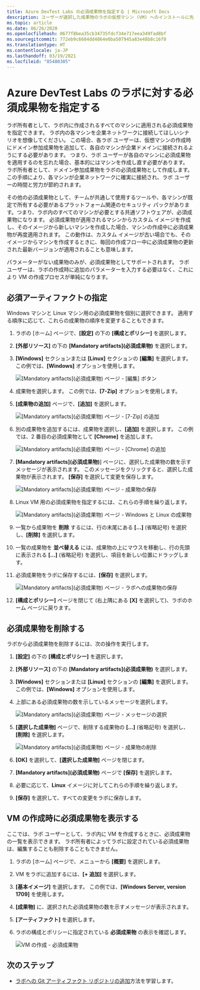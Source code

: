 ```yaml
---
title: Azure DevTest Labs の必須成果物を指定する | Microsoft Docs
description: ユーザーが選択した成果物のラボの仮想マシン (VM) へのインストールに先立ってインストールする必要がある必須成果物の指定方法を説明します。
ms.topic: article
ms.date: 06/26/2020
ms.openlocfilehash: 0677f8bea35cb34735fdcf34e717eea349fad8bf
ms.sourcegitcommit: 772eb9c6684dd4864e0ba507945a83e48b8c16f0
ms.translationtype: HT
ms.contentlocale: ja-JP
ms.lasthandoff: 03/19/2021
ms.locfileid: "85480305"
---
```

# <a name="specify-mandatory-artifacts-for-your-lab-in-azure-devtest-labs"></a>Azure DevTest Labs のラボに対する必須成果物を指定する
ラボ所有者として、ラボ内に作成されるすべてのマシンに適用される必須成果物を指定できます。 ラボ内の各マシンを企業ネットワークに接続してほしいシナリオを想像してください。 この場合、各ラボ ユーザーは、仮想マシンの作成時にドメイン参加成果物を追加して、各自のマシンが企業ドメインに接続されるようにする必要があります。 つまり、ラボ ユーザーが各自のマシンに必須成果物を適用するのを忘れた場合、基本的にはマシンを作成し直す必要があります。 ラボ所有者として、ドメイン参加成果物をラボの必須成果物として作成します。 この手順により、各マシンが企業ネットワークに確実に接続され、ラボ ユーザーの時間と労力が節約されます。
 
その他の必須成果物として、チームが共通して使用するツールや、各マシンが既定で所有する必要があるプラットフォーム関連のセキュリティ パックがあります。つまり、ラボ内のすべてのマシンが必要とする共通ソフトウェアが、必須成果物になります。 必須成果物が適用されるマシンからカスタム イメージを作成し、そのイメージから新しいマシンを作成した場合、マシンの作成中に必須成果物が再度適用されます。 この動作は、カスタム イメージが古い場合でも、そのイメージからマシンを作成するときに、毎回の作成フロー中に必須成果物の更新された最新バージョンが適用されることも意味します。 
 
パラメーターがない成果物のみが、必須成果物としてサポートされます。 ラボ ユーザーは、ラボの作成時に追加のパラメーターを入力する必要はなく、これにより VM の作成プロセスが単純になります。 

## <a name="specify-mandatory-artifacts"></a>必須アーティファクトの指定
Windows マシンと Linux マシン用の必須成果物を個別に選択できます。 適用する順序に応じて、これらの成果物の順序を変更することもできます。 

1. ラボの [ホーム] ページで、**[設定]** の下の **[構成とポリシー]** を選択します。 
3. **[外部リソース]** の下の **[Mandatory artifacts]\(必須成果物\)** を選択します。 
4. **[Windows]** セクションまたは **[Linux]** セクションの **[編集]** を選択します。 この例では、**[Windows]** オプションを使用します。 

    ![[Mandatory artifacts]\(必須成果物\) ページ - [編集] ボタン](media/devtest-lab-mandatory-artifacts/mandatory-artifacts-edit-button.png)
4. 成果物を選択します。 この例では、**[7-Zip]** オプションを使用します。 
5. **[成果物の追加]** ページで、**[追加]** を選択します。 

    ![[Mandatory artifacts]\(必須成果物\) ページ - [7-Zip] の追加](media/devtest-lab-mandatory-artifacts/add-seven-zip.png)
6. 別の成果物を追加するには、成果物を選択し、**[追加]** を選択します。 この例では、2 番目の必須成果物として **[Chrome]** を追加します。

    ![[Mandatory artifacts]\(必須成果物\) ページ - [Chrome] の追加](media/devtest-lab-mandatory-artifacts/add-chrome.png)
7. **[Mandatory artifacts]\(必須成果物\)**] ページに、選択した成果物の数を示すメッセージが表示されます。 このメッセージをクリックすると、選択した成果物が表示されます。 **[保存]** を選択して変更を保存します。 

    ![[Mandatory artifacts]\(必須成果物\) ページ - 成果物の保存](media/devtest-lab-mandatory-artifacts/save-artifacts.png)
8. Linux VM 用の必須成果物を指定するには、これらの手順を繰り返します。 
    
    ![[Mandatory artifacts]\(必須成果物\) ページ - Windows と Linux の成果物](media/devtest-lab-mandatory-artifacts/windows-linux-artifacts.png)
9. 一覧から成果物を **削除** するには、行の末尾にある **[...]** (省略記号) を選択し、**[削除]** を選択します。 
10. 一覧の成果物を **並べ替える** には、成果物の上にマウスを移動し、行の先頭に表示される **[...]** (省略記号) を選択し、項目を新しい位置にドラッグします。 
11. 必須成果物をラボに保存するには、**[保存]** を選択します。 

    ![[Mandatory artifacts]\(必須成果物\) ページ - ラボへの成果物の保存](media/devtest-lab-mandatory-artifacts/save-to-lab.png)
12. **[構成とポリシー]** ページを閉じて (右上隅にある **[X]** を選択して)、ラボのホーム ページに戻ります。  

## <a name="delete-a-mandatory-artifact"></a>必須成果物を削除する
ラボから必須成果物を削除するには、次の操作を実行します。 

1. **[設定]** の下の **[構成とポリシー]** を選択します。 
2. **[外部リソース]** の下の **[Mandatory artifacts]\(必須成果物\)** を選択します。 
3. **[Windows]** セクションまたは **[Linux]** セクションの **[編集]** を選択します。 この例では、**[Windows]** オプションを使用します。 
4. 上部にある必須成果物の数を示しているメッセージを選択します。 

    ![[Mandatory artifacts]\(必須成果物\) ページ - メッセージの選択](media/devtest-lab-mandatory-artifacts/select-message-artifacts.png)
5. **[選択した成果物]** ページで、削除する成果物の **[...]** (省略記号) を選択し、**[削除]** を選択します。 
    
    ![[Mandatory artifacts]\(必須成果物\) ページ - 成果物の削除](media/devtest-lab-mandatory-artifacts/remove-artifact.png)
6. **[OK]** を選択して、**[選択した成果物]** ページを閉じます。 
7. **[Mandatory artifacts]\(必須成果物\)** ページで **[保存]** を選択します。
8. 必要に応じて、**Linux** イメージに対してこれらの手順を繰り返します。 
9. **[保存]** を選択して、すべての変更をラボに保存します。 

## <a name="view-mandatory-artifacts-when-creating-a-vm"></a>VM の作成時に必須成果物を表示する
ここでは、ラボ ユーザーとして、ラボ内に VM を作成するときに、必須成果物の一覧を表示できます。 ラボ所有者によってラボに設定されている必須成果物は、編集することも削除することもできません。

1. ラボの [ホーム] ページで、メニューから **[概要]** を選択します。
2. VM をラボに追加するには、**[+ 追加]** を選択します。 
3. **[基本イメージ]** を選択します。 この例では、**[Windows Server, version 1709]** を使用します。
4. **[成果物]** に、選択された必須成果物の数を示すメッセージが表示されます。 
5. **[アーティファクト]** を選択します。 
6. ラボの構成とポリシーに指定されている **必須成果物** の表示を確認します。 

    ![VM の作成 - 必須成果物](media/devtest-lab-mandatory-artifacts/create-vm-artifacts.png)

## <a name="next-steps"></a>次のステップ
* [ラボへの Git アーティファクト リポジトリの追加](devtest-lab-add-artifact-repo.md)方法を学習します。

